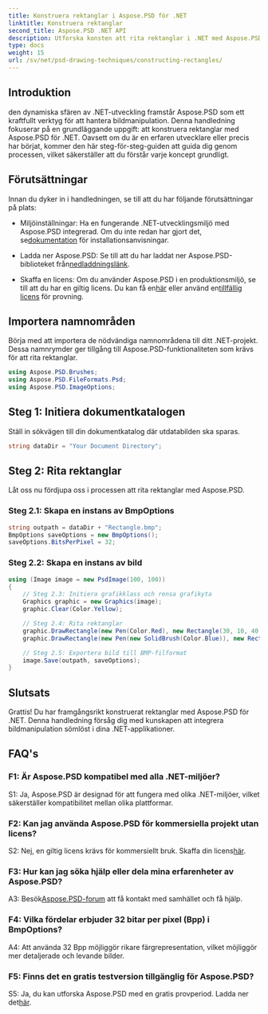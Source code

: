 ```yaml
---
title: Konstruera rektanglar i Aspose.PSD för .NET
linktitle: Konstruera rektanglar
second_title: Aspose.PSD .NET API
description: Utforska konsten att rita rektanglar i .NET med Aspose.PSD. Följ vår steg-för-steg-guide för sömlös integration. Lyft upp ditt bildmanipuleringsspel utan ansträngning.
type: docs
weight: 15
url: /sv/net/psd-drawing-techniques/constructing-rectangles/
---
```

## Introduktion

den dynamiska sfären av .NET-utveckling framstår Aspose.PSD som ett kraftfullt verktyg för att hantera bildmanipulation. Denna handledning fokuserar på en grundläggande uppgift: att konstruera rektanglar med Aspose.PSD för .NET. Oavsett om du är en erfaren utvecklare eller precis har börjat, kommer den här steg-för-steg-guiden att guida dig genom processen, vilket säkerställer att du förstår varje koncept grundligt.

## Förutsättningar

Innan du dyker in i handledningen, se till att du har följande förutsättningar på plats:

-  Miljöinställningar: Ha en fungerande .NET-utvecklingsmiljö med Aspose.PSD integrerad. Om du inte redan har gjort det, se[dokumentation](https://reference.aspose.com/psd/net/) för installationsanvisningar.

-  Ladda ner Aspose.PSD: Se till att du har laddat ner Aspose.PSD-biblioteket från[nedladdningslänk](https://releases.aspose.com/psd/net/).

-  Skaffa en licens: Om du använder Aspose.PSD i en produktionsmiljö, se till att du har en giltig licens. Du kan få en[här](https://purchase.aspose.com/buy) eller använd en[tillfällig licens](https://purchase.aspose.com/temporary-license/) för provning.

## Importera namnområden

Börja med att importera de nödvändiga namnområdena till ditt .NET-projekt. Dessa namnrymder ger tillgång till Aspose.PSD-funktionaliteten som krävs för att rita rektanglar.

```csharp
using Aspose.PSD.Brushes;
using Aspose.PSD.FileFormats.Psd;
using Aspose.PSD.ImageOptions;
```

## Steg 1: Initiera dokumentkatalogen

Ställ in sökvägen till din dokumentkatalog där utdatabilden ska sparas.

```csharp
string dataDir = "Your Document Directory";
```

## Steg 2: Rita rektanglar

Låt oss nu fördjupa oss i processen att rita rektanglar med Aspose.PSD.

### Steg 2.1: Skapa en instans av BmpOptions

```csharp
string outpath = dataDir + "Rectangle.bmp";
BmpOptions saveOptions = new BmpOptions();
saveOptions.BitsPerPixel = 32;
```

### Steg 2.2: Skapa en instans av bild

```csharp
using (Image image = new PsdImage(100, 100))
{
    // Steg 2.3: Initiera grafikklass och rensa grafikyta
    Graphics graphic = new Graphics(image);
    graphic.Clear(Color.Yellow);

    // Steg 2.4: Rita rektanglar
    graphic.DrawRectangle(new Pen(Color.Red), new Rectangle(30, 10, 40, 80));
    graphic.DrawRectangle(new Pen(new SolidBrush(Color.Blue)), new Rectangle(10, 30, 80, 40));

    // Steg 2.5: Exportera bild till BMP-filformat
    image.Save(outpath, saveOptions);
}
```

## Slutsats

Grattis! Du har framgångsrikt konstruerat rektanglar med Aspose.PSD för .NET. Denna handledning försåg dig med kunskapen att integrera bildmanipulation sömlöst i dina .NET-applikationer.

## FAQ's

### F1: Är Aspose.PSD kompatibel med alla .NET-miljöer?

S1: Ja, Aspose.PSD är designad för att fungera med olika .NET-miljöer, vilket säkerställer kompatibilitet mellan olika plattformar.

### F2: Kan jag använda Aspose.PSD för kommersiella projekt utan licens?

 S2: Nej, en giltig licens krävs för kommersiellt bruk. Skaffa din licens[här](https://purchase.aspose.com/buy).

### F3: Hur kan jag söka hjälp eller dela mina erfarenheter av Aspose.PSD?

 A3: Besök[Aspose.PSD-forum](https://forum.aspose.com/c/psd/34) att få kontakt med samhället och få hjälp.

### F4: Vilka fördelar erbjuder 32 bitar per pixel (Bpp) i BmpOptions?

A4: Att använda 32 Bpp möjliggör rikare färgrepresentation, vilket möjliggör mer detaljerade och levande bilder.

### F5: Finns det en gratis testversion tillgänglig för Aspose.PSD?

 S5: Ja, du kan utforska Aspose.PSD med en gratis provperiod. Ladda ner det[här](https://releases.aspose.com/).